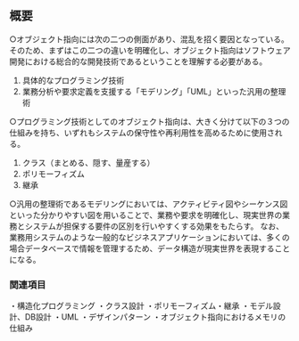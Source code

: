 ## 概要

○オブジェクト指向には次の二つの側面があり、混乱を招く要因となっている。そのため、まずはこの二つの違いを明確化し、オブジェクト指向はソフトウェア開発における総合的な開発技術であるということを理解する必要がある。
1. 具体的なプログラミング技術
2. 業務分析や要求定義を支援する「モデリング」「UML」といった汎用の整理術

○プログラミング技術としてのオブジェクト指向は、大きく分けて以下の３つの仕組みを持ち、いずれもシステムの保守性や再利用性を高めるために使用される。
1. クラス（まとめる、隠す、量産する）
2. ポリモーフィズム
3. 継承

○汎用の整理術であるモデリングにおいては、アクティビティ図やシーケンス図といった分かりやすい図を用いることで、業務や要求を明確化し、現実世界の業務とシステムが担保する要件の区別を行いやすくする効果をもたらす。
なお、業務用システムのような一般的なビジネスアプリケーションにおいては、多くの場合データベースで情報を管理するため、データ構造が現実世界を表現することになる。


### 関連項目

・構造化プログラミング
・クラス設計
・ポリモーフィズム・継承
・モデル設計、DB設計
・UML
・デザインパターン
・オブジェクト指向におけるメモリの仕組み